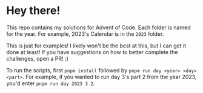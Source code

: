 # Hey there!

This repo contains my solutions for Advent of Code. Each folder is named for the year. For example, 2023's Calendar is in the `2023` folder.

This is just for examples! I likely won't be the best at this, but I can get it done at least! If you have suggestions on how to better complete the challenges, open a PR! :\)

To run the scripts, first `pnpm install` followed by `pnpm run day <year> <day> <part>`. For example, if you wanted to run day 3's part 2 from the year 2023, you'd enter `pnpm run day 2023 3 2`.

